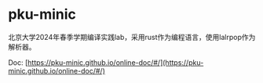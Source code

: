 # pku-minic

北京大学2024年春季学期编译实践lab，采用rust作为编程语言，使用lalrpop作为解析器。

Doc: [https://pku-minic.github.io/online-doc/#/](https://pku-minic.github.io/online-doc/#/)
